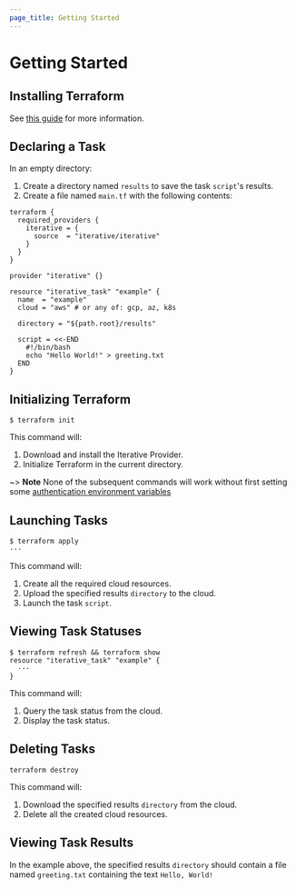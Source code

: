 ```yaml
---
page_title: Getting Started
---
```


# Getting Started

## Installing Terraform

See [this guide](https://learn.hashicorp.com/tutorials/terraform/install-cli#install-terraform) for more information.

## Declaring a Task

In an empty directory:

1. Create a directory named `results` to save the task `script`'s results.
2. Create a file named `main.tf` with the following contents:

```hcl
terraform {
  required_providers {
    iterative = {
      source  = "iterative/iterative"
    }
  }
}

provider "iterative" {}

resource "iterative_task" "example" {
  name  = "example"
  cloud = "aws" # or any of: gcp, az, k8s

  directory = "${path.root}/results"

  script = <<-END
    #!/bin/bash
    echo "Hello World!" > greeting.txt
  END
}
```

## Initializing Terraform

```console
$ terraform init
```

This command will:

1. Download and install the Iterative Provider.
2. Initialize Terraform in the current directory.

~> **Note** None of the subsequent commands will work without first setting some [authentication environment variables](https://registry.terraform.io/providers/iterative/iterative/latest/docs#authentication)

## Launching Tasks

```console
$ terraform apply
···
```

This command will:

1. Create all the required cloud resources.
2. Upload the specified results `directory` to the cloud.
3. Launch the task `script`.

## Viewing Task Statuses

```console
$ terraform refresh && terraform show
resource "iterative_task" "example" {
  ···
}
```

This command will:

1. Query the task status from the cloud.
2. Display the task status.

## Deleting Tasks

```console
terraform destroy
```

This command will:

1. Download the specified results `directory` from the cloud.
2. Delete all the created cloud resources.

## Viewing Task Results

In the example above, the specified results `directory` should contain a file named `greeting.txt` containing the text `Hello, World!`
